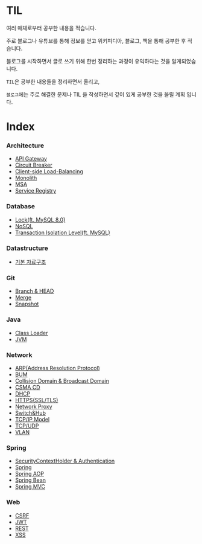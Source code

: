 # TIL

여러 매체로부터 공부한 내용을 적습니다. 

주로 블로그나 유튜브를 통해 정보를 얻고 위키피디아, 블로그, 책을 통해 공부한 후 적습니다. 

블로그를 시작하면서 글로 쓰기 위해 한번 정리하는 과정이 유익하다는 것을 알게되었습니다.

`TIL`은 공부한 내용들을 정리하면서 올리고,

`블로그`에는 주로 해결한 문제나 TIL 을 작성하면서 깊이 있게 공부한 것을 올릴 계획 입니다.

# Index

### Architecture
- [API Gateway](architecture/API_Gateway.md)
- [Circuit Breaker](architecture/Circuit_Breaker.md)
- [Client-side Load-Balancing](architecture/Client-side_Load-Balancing.md)
- [Monolith](architecture/Monolith.md)
- [MSA](architecture/MSA.md)
- [Service Registry](architecture/Service_Registry.md)
### Database
- [Lock(ft. MySQL 8.0)](database/Lock(ft._MySQL_8.0).md)
- [NoSQL](database/NoSQL.md)
- [Transaction Isolation Level(ft. MySQL)](database/Transaction_Isolation_Level(ft._MySQL).md)
### Datastructure
- [기본 자료구조](datastructure/기본_자료구조.md)
### Git
- [Branch & HEAD](git/Branch_&_HEAD.md)
- [Merge](git/Merge.md)
- [Snapshot](git/Snapshot.md)
### Java
- [Class Loader](java/Class_Loader.md)
- [JVM](java/JVM.md)
### Network
- [ARP(Address Resolution Protocol)](network/ARP(Address_Resolution_Protocol).md)
- [BUM](network/BUM.md)
- [Collision Domain & Broadcast Domain](network/Collision_Domain_&_Broadcast_Domain.md)
- [CSMA CD](network/CSMA_CD.md)
- [DHCP](network/DHCP.md)
- [HTTPS(SSL/TLS)](network/HTTPS(SSL$TLS).md)
- [Network Proxy](network/Network_Proxy.md)
- [Switch&Hub](network/Switch&Hub.md)
- [TCP/IP Model](network/TCP$IP_Model.md)
- [TCP/UDP](network/TCP$UDP.md)
- [VLAN](network/VLAN.md)
### Spring
- [SecurityContextHolder & Authentication](spring/SecurityContextHolder_&_Authentication.md)
- [Spring](spring/Spring.md)
- [Spring AOP](spring/Spring_AOP.md)
- [Spring Bean](spring/Spring_Bean.md)
- [Spring MVC](spring/Spring_MVC.md)
### Web
- [CSRF](web/CSRF.md)
- [JWT](web/JWT.md)
- [REST](web/REST.md)
- [XSS](web/XSS.md)
